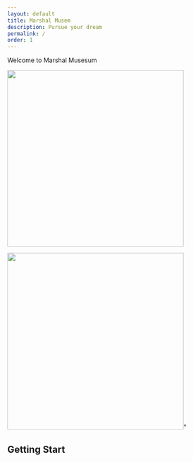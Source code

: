```yaml
---
layout: default
title: Marshal Musem
description: Pursue your dream
permalink: /
order: 1
---
```



Welcome to Marshal Musesum 


<img src="https://www.marshallfoundation.org/museum/wp-content/uploads/sites/21/2018/11/MarshallFoundation102418_018-1-1-e1541104538731.jpg" height="400" />

<img src="https://upload.wikimedia.org/wikipedia/commons/thumb/e/e6/George_Catlett_Marshall%2C_general_of_the_US_army.jpg/1200px-George_Catlett_Marshall%2C_general_of_the_US_army.jpg" height="400" />"

## Getting Start

